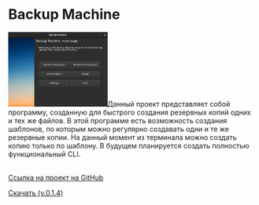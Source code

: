 <script async defer src="https://buttons.github.io/buttons.js">
</script>

# Backup Machine
<p><img src="dark.png" width="40%" height="40%">Данный проект представляет собой программу, созданную для быстрого создания резервных копий одних и тех же файлов. В этой программе есть возможность создания шаблонов, по которым можно регулярно создавать одни и те же резервные копии. На данный момент из терминала можно создать копию только по шаблону. В будущем планируется создать полностью функциональный CLI.</p><br>
<a href="https://github.com/thm-unix/BackupMachine" target="_blank">Ссылка на проект на GitHub</a><br>

<a class="github-button" href="https://github.com/thm-unix/BackupMachine/archive/HEAD.zip" data-icon="octicon-download" data-size="large" aria-label="Download thm-unix/BackupMachine on GitHub">Скачать (v.0.1.4)</a>
